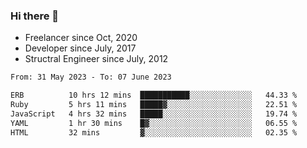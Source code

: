### Hi there 👋

- Freelancer since Oct, 2020
- Developer since July, 2017
- Structral Engineer since July, 2012

<!--START_SECTION:waka-->

```txt
From: 31 May 2023 - To: 07 June 2023

ERB          10 hrs 12 mins  ███████████░░░░░░░░░░░░░░   44.33 %
Ruby         5 hrs 11 mins   █████▓░░░░░░░░░░░░░░░░░░░   22.51 %
JavaScript   4 hrs 32 mins   █████░░░░░░░░░░░░░░░░░░░░   19.74 %
YAML         1 hr 30 mins    █▓░░░░░░░░░░░░░░░░░░░░░░░   06.55 %
HTML         32 mins         ▓░░░░░░░░░░░░░░░░░░░░░░░░   02.35 %
```

<!--END_SECTION:waka-->
